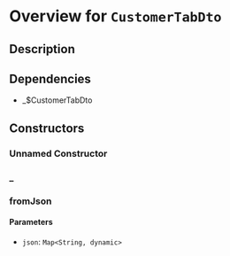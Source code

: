 # Overview for `CustomerTabDto`

## Description



## Dependencies

- _$CustomerTabDto

## Constructors

### Unnamed Constructor


### _


### fromJson


#### Parameters

- `json`: `Map<String, dynamic>`
